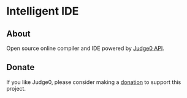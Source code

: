 # Intelligent  IDE
## About
Open source online compiler and IDE powered by [Judge0 API](https://github.com/judge0/api).

## Donate
If you like Judge0, please consider making a [donation](https://www.paypal.me/hermanzdosilovic) to support this project.
